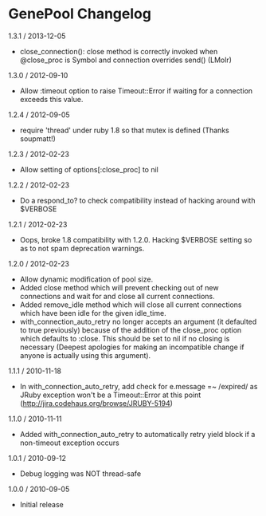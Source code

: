 GenePool Changelog
=====================

1.3.1 / 2013-12-05

  - close_connection(): close method is correctly invoked when @close_proc is Symbol and connection overrides send() (LMolr)

1.3.0 / 2012-09-10

  - Allow :timeout option to raise Timeout::Error if waiting for a connection exceeds this value.

1.2.4 / 2012-09-05

  - require 'thread' under ruby 1.8 so that mutex is defined (Thanks soupmatt!)

1.2.3 / 2012-02-23

  - Allow setting of options[:close_proc] to nil

1.2.2 / 2012-02-23

  - Do a respond_to? to check compatibility instead of hacking around with $VERBOSE

1.2.1 / 2012-02-23

  - Oops, broke 1.8 compatibility with 1.2.0.  Hacking $VERBOSE setting so as to not spam deprecation warnings.

1.2.0 / 2012-02-23

  - Allow dynamic modification of pool size.
  - Added close method which will prevent checking out of new connections and wait for and close all current connections.
  - Added remove_idle method which will close all current connections which have been idle for the given idle_time.
  - with_connection_auto_retry no longer accepts an argument (it defaulted to true previously) because of the addition
    of the close_proc option which defaults to :close.  This should be set to nil if no closing is necessary
    (Deepest apologies for making an incompatible change if anyone is actually using this argument).

1.1.1 / 2010-11-18

  - In with_connection_auto_retry, add check for e.message =~ /expired/ as JRuby exception won't be a
    Timeout::Error at this point (http://jira.codehaus.org/browse/JRUBY-5194)

1.1.0 / 2010-11-11

  - Added with_connection_auto_retry to automatically retry yield block if a non-timeout exception occurs

1.0.1 / 2010-09-12

  - Debug logging was NOT thread-safe

1.0.0 / 2010-09-05

  - Initial release

